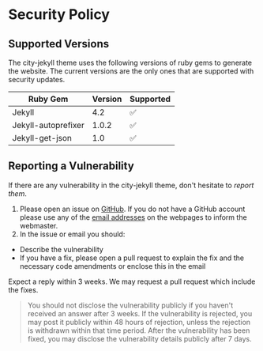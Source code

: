# Security Policy

## Supported Versions

The city-jekyll theme uses the following versions of ruby gems to generate the website. The current versions are the only ones that are supported with security updates.

| Ruby Gem            | Version | Supported  |
| --------------------| ------- | ---------  |
| Jekyll              | 4.2     | :white_check_mark: |
| Jekyll-autoprefixer | 1.0.2   | :white_check_mark: |
| Jekyll-get-json     | 1.0     | :white_check_mark: |


## Reporting a Vulnerability

If there are any vulnerability in the city-jekyll theme, don't hesitate to _report them_.

1. Please open an issue on [GitHub](https://github.com/woodcock3/city-jekyll). If you do not have a GitHub account please use any of the [email addresses](https://woodcock3.github.io/city-jekyll/) on the webpages to inform the webmaster. 
2. In the issue or email you should:

- Describe the vulnerability
- If you have a fix, please open a pull request to explain the fix and the necessary code amendments or enclose this in the email

Expect a reply within 3 weeks. We may request a pull request which include the fixes.

> You should not disclose the vulnerability publicly if you haven't received an answer after 3 weeks.
> If the vulnerability is rejected, you may post it publicly within 48 hours of rejection, unless the rejection is withdrawn within that time period.
> After the vulnerability has been fixed, you may disclose the vulnerability details publicly after 7 days.
